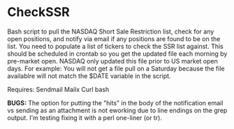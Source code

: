 # CheckSSR
Bash script to pull the NASDAQ Short Sale Restriction list, check for any open positions, and notify via email if any positions are found to be on the list.
You need to populate a list of tickers to check the SSR list against.
This should be scheduled in crontab so you get the updated file each morning by pre-market open.
NASDAQ only updated this file prior to US market open days. For example: You will not get a file pull on a Saturday because the file availablre will not match the $DATE variable in the script.

Requires:
  Sendmail
  Mailx
  Curl
  bash
  

**BUGS:**
The option for putting the "hits" in the body of the notification email vs sending as an attachment is not eworking due to line endings on the grep output.
I'm testing fixing it with a perl one-liner (or tr).
